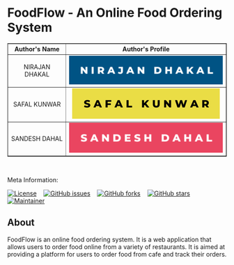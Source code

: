 # FoodFlow - An Online Food Ordering System

<table border="1">
<tr>
<th><center>Author's Name</center></th>
<th><center>Author's Profile</center></th>
</tr>
<tr>
<td><center>NIRAJAN DHAKAL</center></td>
<td><a href="https://github.com/dhakalnirajan" alt="nirajan badge image"><center><img src="./badge/nirajan.svg"></center></a></td>
</tr>
<tr>
<td><center>SAFAL KUNWAR</center></td>
<td><a href="https://github.com/fallsaw95" alt="safal badge image"><center><img src="./badge/safal.svg"></center></a></td>
</tr>
<tr>
<td><center>SANDESH DAHAL</center></td>
<td><a href="https://github.com/messageboy10" alt="sandesh badge image"><center><img src="./badge/sandesh.svg"></center></a></td>
</tr>
</table>

<br>

Meta Information:

[![License](https://img.shields.io/badge/License-MIT-blue)](./LICENSE) &nbsp; &nbsp;[![GitHub issues](https://img.shields.io/github/issues/dhakalnirajan/FoodFlow)](https://github.com/dhakalnirajan/FoodFlow/issues) &nbsp; &nbsp;[![GitHub forks](https://img.shields.io/github/forks/dhakalnirajan/FoodFlow)](https://github.com/dhakalnirajan/FoodFlow/network) &nbsp; &nbsp;[![GitHub stars](https://img.shields.io/github/stars/dhakalnirajan/FoodFlow)](https://github.com/dhakalnirajan/FoodFlow/stargazers) &nbsp; &nbsp;
[![Maintainer](https://img.shields.io/badge/maintainer-dhakalnirajan-blue)](https://github.com/dhakalnirajan)

## About

FoodFlow is  an online food ordering system. It is a web application that allows users to order food online from a variety of restaurants. It is aimed at providing a platform for users to order food from cafe and track their orders.

